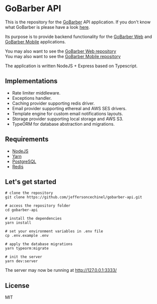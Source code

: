# GoBarber API

This is the repository for the [GoBarber](https://github.com/jeffersoncechinel/gobarber) API application.
If you don't know what GoBarber is please have a look [here](https://github.com/jeffersoncechinel/gobarber).

Its purpose is to provide backend functionality for the [GoBarber Web](https://github.com/jeffersoncechinel/gobarber-web) and [GoBarber Mobile](https://github.com/jeffersoncechinel/gobarber-mobile) applications.

You may also want to see the [GoBarber Web repository](https://github.com/jeffersoncechinel/gobarber-web)  
You may also want to see the [GoBarber Mobile repository](https://github.com/jeffersoncechinel/gobarber-mobile)

The application is written NodeJS + Express based on Typescript.

Implementations
----
- Rate limiter middleware.
- Exceptions handler.
- Caching provider supporting redis driver.
- Email provider supporting ethereal and AWS SES drivers.
- Template engine for custom email notifications layouts.
- Storage provider supporting local storage and AWS S3.
- TypeORM for database abstraction and migrations.

Requirements
----
* [NodeJS](https://nodejs.org/)
* [Yarn](https://yarnpkg.com/)
* [PostgreSQL](https://www.postgresql.org/)
* [Redis](https://redis.io/)

Let's get started
----
```
# clone the repository
git clone https://github.com/jeffersoncechinel/gobarber-api.git

# access the repository folder
cd gobarber-api

# install the dependencies
yarn install

# set your environment variables in .env file
cp .env.example .env

# apply the database migrations
yarn typeorm:migrate

# init the server
yarn dev:server
```

The server may now be running at http://127.0.0.1:3333/


License
----

MIT
